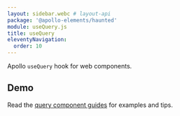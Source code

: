 ```yaml
---
layout: sidebar.webc # layout-api
package: '@apollo-elements/haunted'
module: useQuery.js
title: useQuery
eleventyNavigation:
  order: 10
---
```

<!-- ----------------------------------------------------------------------------------------
     Welcome! This file includes automatically generated API documentation.
     To edit the docs that appear within, find the original source file under `packages/*`,
     corresponding to the package name and module in this YAML front-matter block.
     Thank you for your interest in Apollo Elements 😁
------------------------------------------------------------------------------------------ -->

Apollo `useQuery` hook for web components.

## Demo

<docs-playground id="haunted-use-query" playground-name="haunted-use-query"></docs-playground>

Read the [query component guides](/guides/usage/queries/) for examples and tips.
